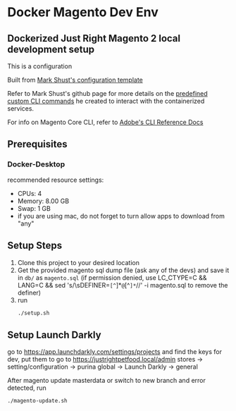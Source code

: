 # Docker Magento Dev Env
## Dockerized Just Right Magento 2 local development setup 
This is a configuration

Built from [Mark Shust's configuration template](https://github.com/markshust/docker-magento)
    
Refer to Mark Shust's github page for more details on the [predefined custom CLI commands](https://github.com/markshust/docker-magento#custom-cli-commands) he created to interact with the containerized services.

For info on Magento Core CLI, refer to [Adobe's CLI Reference Docs](https://devdocs.magento.com/guides/v2.4/reference/cli/magento.html)

## Prerequisites
### Docker-Desktop

recommended resource settings:
- CPUs: 4
- Memory: 8.00 GB
- Swap: 1 GB
- if you are using mac, do not forget to turn allow apps to download from "any"

## Setup Steps
1. Clone this project to your desired location
2. Get the provided magento sql dump file (ask any of the devs) and save it in `db/` as `magento.sql` (if permission denied, use LC_CTYPE=C && LANG=C && sed 's/\sDEFINER=`[^`]*`@`[^`]*`//'  -i magento.sql to remove the definer)
3. run
    ```sh
    ./setup.sh
    ```
## Setup Launch Darkly
go to https://app.launchdarkly.com/settings/projects and find the keys for dev, put them to
go to https://justrightpetfood.local/admin stores -> setting/configuration -> purina global -> Launch Darkly -> general

After magento update masterdata or switch to new branch and error detected, run
```sh
./magento-update.sh
```
